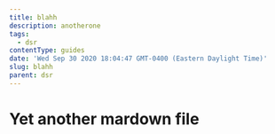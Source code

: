 ```yaml
---
title: blahh
description: anotherone
tags:
  - dsr
contentType: guides
date: 'Wed Sep 30 2020 18:04:47 GMT-0400 (Eastern Daylight Time)'
slug: blahh
parent: dsr
---
```

# Yet another mardown file